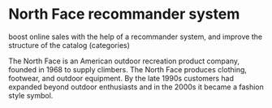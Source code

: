# North Face recommander system

boost online sales with the help of a recommander system, and improve the structure of the catalog (categories)

The North Face is an American outdoor recreation product company, founded in 1968 to supply climbers. The North Face produces clothing, footwear, and outdoor equipment.
By the late 1990s customers had expanded beyond outdoor enthusiasts and in the 2000s it became a fashion style symbol.
